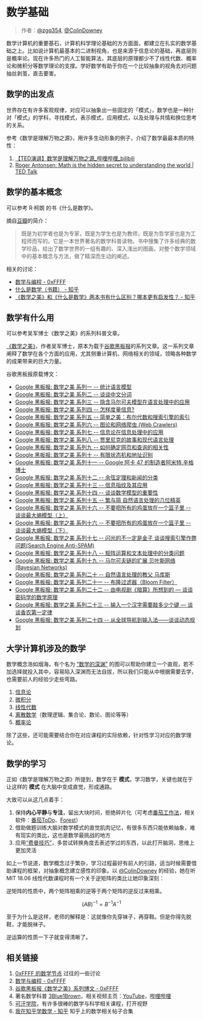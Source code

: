 
# 数学基础

> 作者：[@zgq354](https://github.com/zgq354), [@ColinDowney](https://0xffff.one/u/Colin_Downey)

数学计算机的重要基石，计算机科学理论基础的方方面面，都建立在扎实的数学基础之上。比如说计算机最基本的二进制视角，也是来源于信息论的基础，再底层则是概率论。现在许多热门的人工智能算法，其底层的原理都少不了线性代数、概率论和微积分等数学理论的支撑。学好数学有助于你在一个比较抽象的视角去对问题抽丝剥茧，直击要害。

## 数学的出发点
世界存在有许多客观规律，对应可以抽象出一些固定的「模式」，数学也是一种针对「模式」的学科，寻找模式，表示模式，应用模式，以及处理与共情和换位思考的关系。

参考《数学是理解万物之源》，用许多生动形象的例子，介绍了数学最最本质的特性：
1. [【TED演讲】数学是理解万物之源_哔哩哔哩_bilibili](https://www.bilibili.com/video/av71061834/)
2. [Roger Antonsen: Math is the hidden secret to understanding the world | TED Talk](https://www.ted.com/talks/roger_antonsen_math_is_the_hidden_secret_to_understanding_the_world)

## 数学的基本概念
可以参考 R·柯朗 的书《什么是数学》。

摘自[豆瓣](https://book.douban.com/subject/1320282/)的简介：
> 既是为初学者也是为专家，既是为学生也是为教师，既是为哲学家也是为工程师而写的。它是一本世界著名的数学科普读物。书中搜集了许多经典的数学珍品，给出了数学世界的一组有趣的、深入浅出的图画，对整个数学领域中的基本概念与方法，做了精深而生动的阐述。

相关的讨论：

- [数学与编程 - 0xFFFF](https://0xffff.one/d/326)
- [什么是数学（书籍） - 知乎](https://www.zhihu.com/topic/20126541/hot)
- [《数学之美》和《什么是数学》两本书有什么区别？哪本更有启发性？ - 知乎](https://www.zhihu.com/question/333826045/answer/741334526)

## 数学有什么用
可以参考吴军博士《数学之美》的系列科普文章。

[《数学之美》](https://book.douban.com/subject/10750155/)，作者吴军博士，原本为载于[谷歌黑板报](https://china.googleblog.com/)的系列文章。这一系列文章阐释了数学在各个方面的应用，尤其侧重计算机、网络相关的领域，领略各种数学的成果带来的巨大力量。

谷歌黑板报原载博文：
- [Google 黑板报: 数学之美 系列一 -- 统计语言模型](https://china.googleblog.com/2006/04/blog-post_7327.html)
- [Google 黑板报: 数学之美 系列二 -- 谈谈中文分词](https://china.googleblog.com/2006/04/blog-post_2507.html)
- [Google 黑板报: 数学之美 系列三 -- 隐含马尔可夫模型在语言处理中的应用](https://china.googleblog.com/2006/04/blog-post_1583.html)
- [Google 黑板报: 数学之美 系列四 -- 怎样度量信息?](https://china.googleblog.com/2006/04/4_1731.html)
- [Google 黑板报: 数学之美 系列五 -- 简单之美：布尔代数和搜索引擎的索引](https://china.googleblog.com/2006/05/blog-post_3044.html)
- [Google 黑板报: 数学之美 系列六 -- 图论和网络爬虫 (Web Crawlers)](https://china.googleblog.com/2006/05/web-crawlers_73.html)
- [Google 黑板报: 数学之美 系列七 -- 信息论在信息处理中的应用](https://china.googleblog.com/2006/05/blog-post_2403.html)
- [Google 黑板报: 数学之美 系列八 -- 贾里尼克的故事和现代语言处理](https://china.googleblog.com/2006/06/blog-post_2074.html)
- [Google 黑板报: 数学之美 系列九 -- 如何确定网页和查询的相关性](https://china.googleblog.com/2006/06/blog-post_3066.html)
- [Google 黑板报: 数学之美 系列十 -- 有限状态机和地址识别](https://china.googleblog.com/2006/07/blog-post_4950.html)
- [Google 黑板报: 数学之美 系列十一 -- Google 阿卡 47 的制造者阿米特.辛格博士](https://china.googleblog.com/2006/07/google-47_3471.html)
- [Google 黑板报: 数学之美 系列十二 -- 余弦定理和新闻的分类](https://china.googleblog.com/2006/07/12_4010.html)
- [Google 黑板报: 数学之美 系列十三 -- 信息指纹及其应用](https://china.googleblog.com/2006/08/blog-post_8115.html)
- [Google 黑板报: 数学之美 系列十四 -- 谈谈数学模型的重要性](https://china.googleblog.com/2006/08/blog-post_2006.html)
- [Google 黑板报: 数学之美 系列十五 -- 繁与简 自然语言处理的几位精英](https://china.googleblog.com/2006/08/blog-post_6232.html)
- [Google 黑板报: 数学之美 系列十六 -- 不要把所有的鸡蛋放在一个篮子里 -- 谈谈最大熵模型（上）](https://china.googleblog.com/2006/10/blog-post_2150.html)
- [Google 黑板报: 数学之美 系列十六 -- 不要把所有的鸡蛋放在一个篮子里 -- 谈谈最大熵模型（下）](https://china.googleblog.com/2006/09/blog-post_7288.html)
- [Google 黑板报: 数学之美 系列十七 -- 闪光的不一定是金子 谈谈搜索引擎作弊问题(Search Engine Anti-SPAM)](https://china.googleblog.com/2006/11/search-engine-anti-spam_9453.html)
- [Google 黑板报: 数学之美 系列十八 -- 矩阵运算和文本处理中的分类问题](https://china.googleblog.com/2006/12/blog-post_8935.html)
- [Google 黑板报: 数学之美 系列十九 -- 马尔可夫链的扩展 贝叶斯网络 (Bayesian Networks)](https://china.googleblog.com/2007/01/bayesian-networks_997.html)
- [Google 黑板报: 数学之美 系列二十 -- 自然语言处理的教父 马库斯](https://china.googleblog.com/2007/04/blog-post_6253.html)
- [Google 黑板报: 数学之美 系列二十一 -- 布隆过滤器（Bloom Filter）](https://china.googleblog.com/2007/07/bloom-filter_7469.html)
- [Google 黑板报: 数学之美 系列二十二 -- 由电视剧《暗算》所想到的 — 谈谈密码学的数学原理](https://china.googleblog.com/2007/09/blog-post_5853.html)
- [Google 黑板报: 数学之美 系列二十三 -- 输入一个汉字需要敲多少个键 — 谈谈香农第一定律](https://china.googleblog.com/2007/12/blog-post_7986.html)
- [Google 黑板报: 数学之美 系列二十四 -- 从全球导航到输入法——谈谈动态规划](https://china.googleblog.com/2008/10/blog-post_3408.html)

## 大学计算机涉及的数学

数学概念浩如烟海，有个名为 [“数学的深渊”](https://0xffff.one/d/327) 的图可以帮助你建立一个直观，若不加选择就投入其中，容易陷入深渊而无法自拔，所以我们只能从中根据需要去学，也需要前人的经验少走些弯路。

1. [信息论](/math/information-theory)
2. [微积分](/math/calculus)
3. [线性代数](/math/linear-algebra)
4. [离散数学](/math/discrete-mathematics)（数理逻辑、集合论、数论、图论等等）
5. [概率论](/math/probability-theory)

除了这些，还可能需要结合你在对应课程的实际依赖，针对性学习对应的数学理论。

## 数学的学习

正如《数学是理解万物之源》所提到，数学在于 **模式**，学习数学，关键也就在于让这样的 **模式** 在大脑中变成直觉，形成通路。

大致可以从这几点着手：
1. 保持**内心平静**与**专注**，留出大块时间，拒绝碎片化（可考虑[番茄工作法](https://www.zhihu.com/topic/19625142/hot)，相关软件：[番茄ToDo](http://www.tomatodo.cn/)、[Forest](https://www.forestapp.cc/)）
2. 借助做题训练大脑对数学模式的直觉肌肉记忆，有很多东西只能依赖抽象，难有现实的类比，这也是数学最挑战的地方
3. 应用[“费曼技巧”](https://wiki.mbalib.com/wiki/%E8%B4%B9%E6%9B%BC%E5%AD%A6%E4%B9%A0%E6%B3%95)，多尝试转换角度去表述学过的东西，以此打开脑洞，思维上更加灵活

如上一节说道，数学概念过于繁杂，学习过程最好有前人的引路，适当时候需要借助课程的框架，对抽象概念建立感性的印象。以 [@ColinDowney](https://0xffff.one/u/Colin_Downey) 的经验，她在听 MIT 18.06 线性代数课程时有一个关于逆矩阵的类比让她印象深刻：

逆矩阵的性质中，两个矩阵相乘的逆等于两个矩阵的逆反过来相乘。

$$
(AB)^{-1}=B^{-1}A^{-1}
$$

至于为什么是这样，老师的解释是：这就像你先穿袜子，再穿鞋。但是你得先脱鞋，才能脱袜子。

逆运算的性质一下子就变得清晰了。

## 相关链接

1. [0xFFFF 的数学节点](https://0xffff.one/t/math) 过往的一些讨论
2. [数学与编程 - 0xFFFF](https://0xffff.one/d/326)
3. [谷歌黑板报《数学之美》系列博文 - 0xFFFF](https://0xffff.one/d/528)
4. 著名数学科普 [3Blue1Brown](https://www.3blue1brown.com/)，相关视频主页：[YouTube](https://www.youtube.com/channel/UCYO_jab_esuFRV4b17AJtAw)，[哔哩哔哩](https://space.bilibili.com/88461692/)
5. [可汗学院](https://zh.khanacademy.org/)，有许多很棒的数学与科学相关课程，打开视野
6. [我在知乎学数学 - 知乎](https://zhuanlan.zhihu.com/p/105704401) 知乎上的数学相关帖子合集
